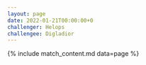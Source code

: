 ```yaml
---
layout: page
date: 2022-01-21T00:00:00+0
challenger: Helops
challengee: Digladior
---
```


{% include match_content.md data=page %}
